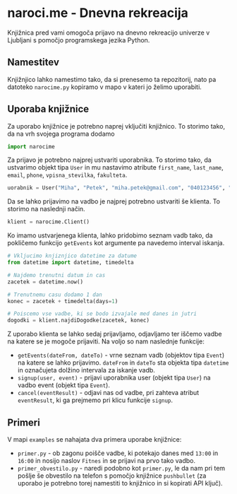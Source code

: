 # naroci.me - Dnevna rekreacija
Knjižnica pred vami omogoča prijavo na dnevno rekreacijo univerze v Ljubljani s pomočjo programskega jezika Python.

## Namestitev
Knjižnjico lahko namestimo tako, da si prenesemo ta repozitorij, nato pa datoteko `narocime.py` kopiramo v mapo v kateri jo želimo uporabiti.

## Uporaba knjižnice
Za uporabo knjižnice je potrebno naprej vključiti knjižnico. To storimo tako, da na vrh svojega programa dodamo
```python
import narocime
```

Za prijavo je potrebno najprej ustvariti uporabnika. To storimo tako, da ustvarimo objekt tipa `User` in mu nastavimo atribute `first_name`, `last_name`, `email`, `phone`, `vpisna_stevilka`, `fakulteta`.
```python
uorabnik = User("Miha", "Petek", "miha.petek@gmail.com", "040123456", "70170000", "Fakulteta za elektrotehniko")
```

Da se lahko prijavimo na vadbo je najprej potrebno ustvariti še klienta. To storimo na naslednji način.
```python
klient = narocime.Client()
```

Ko imamo ustvarjenega klienta, lahko pridobimo seznam vadb tako, da pokličemo funkcijo `getEvents` kot argumente pa navedemo interval iskanja.
```python
# Vkljucimo knjiznjico datetime za datume
from datetime import datetime, timedelta

# Najdemo trenutni datum in cas
zacetek = datetime.now()

# Trenutnemu casu dodamo 1 dan
konec = zacetek + timedelta(days=1)

# Poiscemo vse vadbe, ki se bodo izvajale med danes in jutri
dogodki = klient.najdiDogodke(zacetek, konec)
```

Z uporabo klienta se lahko sedaj prijavljamo, odjavljamo ter iščemo vadbe na katere se je mogoče prijaviti.
Na voljo so nam naslednje funkcije:
 * `getEvents(dateFrom, dateTo)` - vrne seznam vadb (objektov tipa `Event`) na katere se lahko prijavimo. `dateFrom` in `dateTo` sta objekta tipa `datetime` in označujeta dolžino intervala za iskanje vadb.
 * `signup(user, event)` - prijavi uporabnika user (objekt tipa `User`) na vadbo event (objekt tipa `Event`).
 * `cancel(eventResult)` - odjavi nas od vadbe, pri zahteva atribut `eventResult`, ki ga prejmemo pri klicu funkcije `signup`.

## Primeri
V mapi `examples` se nahajata dva primera uporabe knjižnice:
 * `primer.py` - ob zagonu poišče vadbe, ki potekajo danes med `13:00` in `16:00` in nosijo naslov `Fitnes` in se prijavi na prvo tako vadbo.
 * `primer_obvestilo.py` - naredi podobno kot `primer.py`, le da nam pri tem pošlje še obvestilo na telefon s pomočjo knjižnice `pushbullet` (za uporabo je potrebno torej namestiti to knjižnico in si kopirati API ključ).